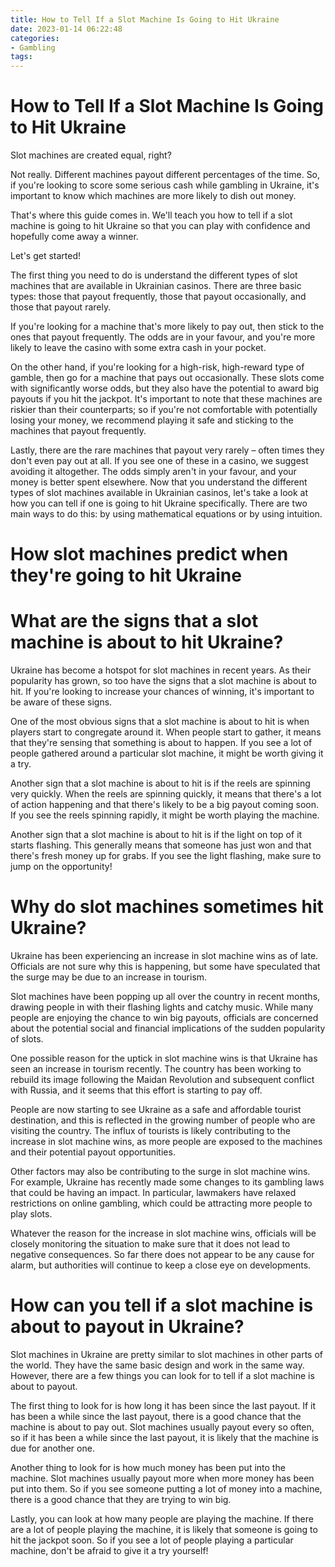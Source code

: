 ```yaml
---
title: How to Tell If a Slot Machine Is Going to Hit Ukraine
date: 2023-01-14 06:22:48
categories:
- Gambling
tags:
---
```



#  How to Tell If a Slot Machine Is Going to Hit Ukraine

Slot machines are created equal, right?

Not really.
Different machines payout different percentages of the time. So, if you're looking to score some serious cash while gambling in Ukraine, it's important to know which machines are more likely to dish out money.

That's where this guide comes in. We'll teach you how to tell if a slot machine is going to hit Ukraine so that you can play with confidence and hopefully come away a winner. 

Let's get started!

The first thing you need to do is understand the different types of slot machines that are available in Ukrainian casinos. There are three basic types: those that payout frequently, those that payout occasionally, and those that payout rarely. 

If you're looking for a machine that's more likely to pay out, then stick to the ones that payout frequently. The odds are in your favour, and you're more likely to leave the casino with some extra cash in your pocket. 

On the other hand, if you're looking for a high-risk, high-reward type of gamble, then go for a machine that pays out occasionally. These slots come with significantly worse odds, but they also have the potential to award big payouts if you hit the jackpot. 
It's important to note that these machines are riskier than their counterparts; so if you're not comfortable with potentially losing your money, we recommend playing it safe and sticking to the machines that payout frequently. 

Lastly, there are the rare machines that payout very rarely – often times they don't even pay out at all. If you see one of these in a casino, we suggest avoiding it altogether. The odds simply aren't in your favour, and your money is better spent elsewhere. 
Now that you understand the different types of slot machines available in Ukrainian casinos, let's take a look at how you can tell if one is going to hit Ukraine specifically. 
There are two main ways to do this: by using mathematical equations or by using intuition. 


#  How slot machines predict when they're going to hit Ukraine


#  What are the signs that a slot machine is about to hit Ukraine?

Ukraine has become a hotspot for slot machines in recent years. As their popularity has grown, so too have the signs that a slot machine is about to hit. If you're looking to increase your chances of winning, it's important to be aware of these signs.

One of the most obvious signs that a slot machine is about to hit is when players start to congregate around it. When people start to gather, it means that they're sensing that something is about to happen. If you see a lot of people gathered around a particular slot machine, it might be worth giving it a try.

Another sign that a slot machine is about to hit is if the reels are spinning very quickly. When the reels are spinning quickly, it means that there's a lot of action happening and that there's likely to be a big payout coming soon. If you see the reels spinning rapidly, it might be worth playing the machine.

Another sign that a slot machine is about to hit is if the light on top of it starts flashing. This generally means that someone has just won and that there's fresh money up for grabs. If you see the light flashing, make sure to jump on the opportunity!

#  Why do slot machines sometimes hit Ukraine?

Ukraine has been experiencing an increase in slot machine wins as of late. Officials are not sure why this is happening, but some have speculated that the surge may be due to an increase in tourism.

Slot machines have been popping up all over the country in recent months, drawing people in with their flashing lights and catchy music. While many people are enjoying the chance to win big payouts, officials are concerned about the potential social and financial implications of the sudden popularity of slots.

One possible reason for the uptick in slot machine wins is that Ukraine has seen an increase in tourism recently. The country has been working to rebuild its image following the Maidan Revolution and subsequent conflict with Russia, and it seems that this effort is starting to pay off.

People are now starting to see Ukraine as a safe and affordable tourist destination, and this is reflected in the growing number of people who are visiting the country. The influx of tourists is likely contributing to the increase in slot machine wins, as more people are exposed to the machines and their potential payout opportunities.

Other factors may also be contributing to the surge in slot machine wins. For example, Ukraine has recently made some changes to its gambling laws that could be having an impact. In particular, lawmakers have relaxed restrictions on online gambling, which could be attracting more people to play slots.

Whatever the reason for the increase in slot machine wins, officials will be closely monitoring the situation to make sure that it does not lead to negative consequences. So far there does not appear to be any cause for alarm, but authorities will continue to keep a close eye on developments.

#  How can you tell if a slot machine is about to payout in Ukraine?

Slot machines in Ukraine are pretty similar to slot machines in other parts of the world. They have the same basic design and work in the same way. However, there are a few things you can look for to tell if a slot machine is about to payout.

The first thing to look for is how long it has been since the last payout. If it has been a while since the last payout, there is a good chance that the machine is about to pay out. Slot machines usually payout every so often, so if it has been a while since the last payout, it is likely that the machine is due for another one.

Another thing to look for is how much money has been put into the machine. Slot machines usually payout more when more money has been put into them. So if you see someone putting a lot of money into a machine, there is a good chance that they are trying to win big.

Lastly, you can look at how many people are playing the machine. If there are a lot of people playing the machine, it is likely that someone is going to hit the jackpot soon. So if you see a lot of people playing a particular machine, don't be afraid to give it a try yourself!